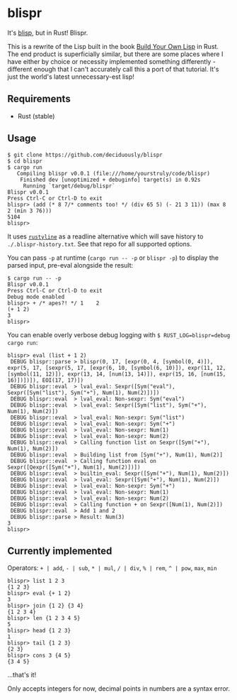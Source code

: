 # blispr

It's [blisp](https://github.com/deciduously/blisp), but in Rust!   Blispr.

This is a rewrite of the Lisp built in the book [Build Your Own Lisp](http://www.buildyourownlisp.com/) in Rust.  The end product is superficially similar, but there are some places where I have either by choice or necessity implemented something differently - different enough that I can't accurately call this a port of that tutorial.  It's just the world's latest unnecessary-est lisp!

## Requirements

* Rust (stable)

## Usage

```blispr
$ git clone https://github.com/deciduously/blispr
$ cd blispr
$ cargo run
   Compiling blispr v0.0.1 (file:///home/yourstruly/code/blispr)
    Finished dev [unoptimized + debuginfo] target(s) in 0.92s
     Running `target/debug/blispr`
Blispr v0.0.1
Press Ctrl-C or Ctrl-D to exit
blispr> (add (* 8 7/* comments too! */ (div 65 5) (- 21 3 11)) (max 8 2 (min 3 76)))
5104
blispr>
```

It uses [`rustyline`](https://github.com/kkawakam/rustyline) as a readline alternative which will save history to `./.blispr-history.txt`.  See that repo for all supported options.

You can pass `-p` at runtime (`cargo run -- -p` or `blispr -p`) to display the parsed input, pre-eval alongside the result:

```blispr
$ cargo run -- -p
Blispr v0.0.1
Press Ctrl-C or Ctrl-D to exit
Debug mode enabled
blispr> + /* apes?! */ 1    2
(+ 1 2)
3
blispr>
```

You can enable overly verbose debug logging with `$ RUST_LOG=blispr=debug cargo run`:

```
blispr> eval (list + 1 2)
 DEBUG blispr::parse > blispr(0, 17, [expr(0, 4, [symbol(0, 4)]), expr(5, 17, [sexpr(5, 17, [expr(6, 10, [symbol(6, 10)]), expr(11, 12, [symbol(11, 12)]), expr(13, 14, [num(13, 14)]), expr(15, 16, [num(15, 16)])])]), EOI(17, 17)])
 DEBUG blispr::eval  > lval_eval: Sexpr([Sym("eval"), Sexpr([Sym("list"), Sym("+"), Num(1), Num(2)])])
 DEBUG blispr::eval  > lval_eval: Non-sexpr: Sym("eval")
 DEBUG blispr::eval  > lval_eval: Sexpr([Sym("list"), Sym("+"), Num(1), Num(2)])
 DEBUG blispr::eval  > lval_eval: Non-sexpr: Sym("list")
 DEBUG blispr::eval  > lval_eval: Non-sexpr: Sym("+")
 DEBUG blispr::eval  > lval_eval: Non-sexpr: Num(1)
 DEBUG blispr::eval  > lval_eval: Non-sexpr: Num(2)
 DEBUG blispr::eval  > Calling function list on Sexpr([Sym("+"), Num(1), Num(2)])
 DEBUG blispr::eval  > Building list from [Sym("+"), Num(1), Num(2)]
 DEBUG blispr::eval  > Calling function eval on Sexpr([Qexpr([Sym("+"), Num(1), Num(2)])])
 DEBUG blispr::eval  > builtin_eval: Sexpr([Sym("+"), Num(1), Num(2)])
 DEBUG blispr::eval  > lval_eval: Sexpr([Sym("+"), Num(1), Num(2)])
 DEBUG blispr::eval  > lval_eval: Non-sexpr: Sym("+")
 DEBUG blispr::eval  > lval_eval: Non-sexpr: Num(1)
 DEBUG blispr::eval  > lval_eval: Non-sexpr: Num(2)
 DEBUG blispr::eval  > Calling function + on Sexpr([Num(1), Num(2)])
 DEBUG blispr::eval  > Add 1 and 2
 DEBUG blispr::parse > Result: Num(3)
3
blispr> 
```

## Currently implemented

Operators: `+ | add`, `- | sub`, `* | mul`, `/ | div`, `% | rem`, `^ | pow`, `max`, `min`

```
blispr> list 1 2 3
{1 2 3}
blispr> eval {+ 1 2}
3
blispr> join {1 2} {3 4}
{1 2 3 4}
blispr> len {1 2 3 4 5}
5
blispr> head {1 2 3}
1
blispr> tail {1 2 3}
{2 3}
blispr> cons 3 {4 5}
{3 4 5}
```

...that's it!

Only accepts integers for now, decimal points in numbers are a syntax error.